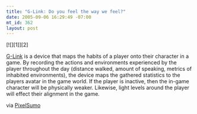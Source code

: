```yaml
--- 
title: "G-Link: Do you feel the way we feel?"
date: 2005-09-06 16:29:49 -07:00
mt_id: 362
layout: post
---
```

<div class='PostIcon' markdown='1'>[![][1]][2]</div>

[G-Link][2] is a device that maps the habits of a player onto their character in a game. By recording the actions and environments experienced by the player throughout the day (distance walked, amount of speaking, metrics of inhabited environments), the device maps the gathered statistics to the players avatar in the game world. If the player is inactive, then the in-game character will be physically weaker. Likewise, light levels around the player will effect their alignment in the game.

via [PixelSumo][3]

   [1]: http://images.nonpolynomial.com/nonpolynomial.com/blog/glink.jpg
   [2]: http://miolnir.co.uk/glink/
   [3]: http://www.pixelsumo.com

